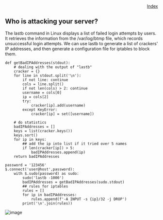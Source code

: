 <div style="text-align:right"><a href="./index">Index</a></div>

## Who is attacking your server?
The lastb command in Linux displays a list of failed login attempts by users. It retrieves the information from the /var/log/btmp file, which records unsuccessful login attempts. We can use lastb to generate a list of crackers' IP addresses, and then generate a configuration file for iptables to block them.

```
def getBadIPAddresses(stdout):
    # dealing with the output of "lastb"
    cracker = {}
    for line in stdout.split('\n'):
        if not line: continue
        cols = line.split()
        if not len(cols) > 2: continue
        username = cols[0]
        ip = cols[2]
        try:
            cracker[ip].add(username)
        except KeyError:
            cracker[ip] = set([username])

    # do statistics 
    badIPAddresses = []
    keys = list(cracker.keys())
    keys.sort()
    for ip in keys:
        ## add the ip into list if it tried over 5 names
        if len(cracker[ip]) > 5:
            badIPAddresses.append(ip)
    return badIPAddresses   
    
password = '123456'
$.connect('user@host',password):
    with $.sudo(password) as sudo:
        sudo('lastb -1000')
        badIPAddresses = getBadIPAddresses(sudo.stdout)
        ## rules for iptables
        rules = []
        for ip in badIPAddresses:
            rules.append(f'-A INPUT -s {ip}/32 -j DROP')
        print('\n'.join(rules))    
```

![image](https://user-images.githubusercontent.com/4695577/182344161-e8753829-9be5-4176-8ba4-e660d732c9be.png)

